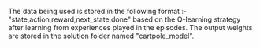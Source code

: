 The data being used is stored in the following format :-
"state,action,reward,next_state,done" based on the Q-learning strategy after learning from experiences played in the episodes.
The output weights are stored in the solution folder named "cartpole_model".
